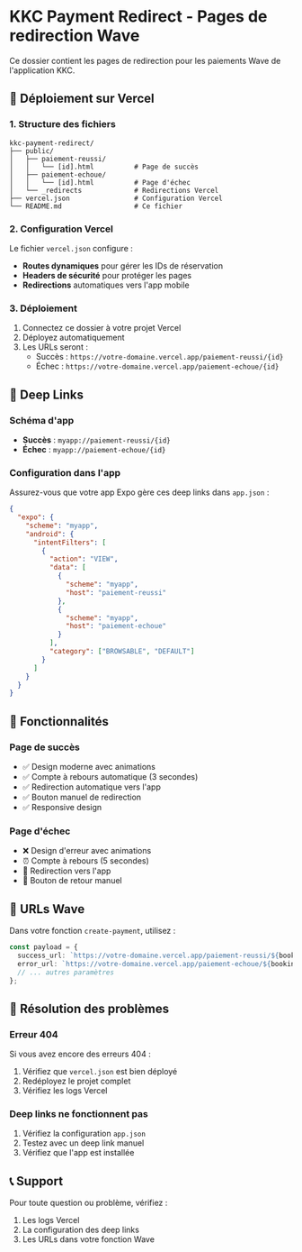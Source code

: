 # KKC Payment Redirect - Pages de redirection Wave

Ce dossier contient les pages de redirection pour les paiements Wave de l'application KKC.

## 🚀 Déploiement sur Vercel

### 1. Structure des fichiers
```
kkc-payment-redirect/
├── public/
│   ├── paiement-reussi/
│   │   └── [id].html          # Page de succès
│   ├── paiement-echoue/
│   │   └── [id].html          # Page d'échec
│   └── _redirects             # Redirections Vercel
├── vercel.json                # Configuration Vercel
└── README.md                  # Ce fichier
```

### 2. Configuration Vercel
Le fichier `vercel.json` configure :
- **Routes dynamiques** pour gérer les IDs de réservation
- **Headers de sécurité** pour protéger les pages
- **Redirections** automatiques vers l'app mobile

### 3. Déploiement
1. Connectez ce dossier à votre projet Vercel
2. Déployez automatiquement
3. Les URLs seront :
   - Succès : `https://votre-domaine.vercel.app/paiement-reussi/{id}`
   - Échec : `https://votre-domaine.vercel.app/paiement-echoue/{id}`

## 📱 Deep Links

### Schéma d'app
- **Succès** : `myapp://paiement-reussi/{id}`
- **Échec** : `myapp://paiement-echoue/{id}`

### Configuration dans l'app
Assurez-vous que votre app Expo gère ces deep links dans `app.json` :

```json
{
  "expo": {
    "scheme": "myapp",
    "android": {
      "intentFilters": [
        {
          "action": "VIEW",
          "data": [
            {
              "scheme": "myapp",
              "host": "paiement-reussi"
            },
            {
              "scheme": "myapp",
              "host": "paiement-echoue"
            }
          ],
          "category": ["BROWSABLE", "DEFAULT"]
        }
      ]
    }
  }
}
```

## 🎨 Fonctionnalités

### Page de succès
- ✅ Design moderne avec animations
- ✅ Compte à rebours automatique (3 secondes)
- ✅ Redirection automatique vers l'app
- ✅ Bouton manuel de redirection
- ✅ Responsive design

### Page d'échec
- ❌ Design d'erreur avec animations
- ⏰ Compte à rebours (5 secondes)
- 📱 Redirection vers l'app
- 🔄 Bouton de retour manuel

## 🔧 URLs Wave

Dans votre fonction `create-payment`, utilisez :

```typescript
const payload = {
  success_url: `https://votre-domaine.vercel.app/paiement-reussi/${booking_id}`,
  error_url: `https://votre-domaine.vercel.app/paiement-echoue/${booking_id}`,
  // ... autres paramètres
};
```

## 🚨 Résolution des problèmes

### Erreur 404
Si vous avez encore des erreurs 404 :
1. Vérifiez que `vercel.json` est bien déployé
2. Redéployez le projet complet
3. Vérifiez les logs Vercel

### Deep links ne fonctionnent pas
1. Vérifiez la configuration `app.json`
2. Testez avec un deep link manuel
3. Vérifiez que l'app est installée

## 📞 Support

Pour toute question ou problème, vérifiez :
1. Les logs Vercel
2. La configuration des deep links
3. Les URLs dans votre fonction Wave
